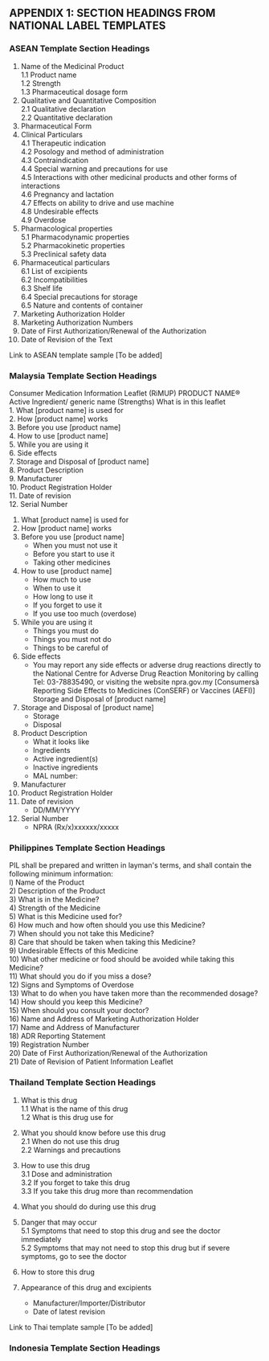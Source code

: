 ## APPENDIX 1: SECTION HEADINGS FROM NATIONAL LABEL TEMPLATES
### ASEAN Template Section Headings
1. Name of the Medicinal Product  
    1.1 Product name  
    1.2 Strength  
    1.3 Pharmaceutical dosage form  
2. Qualitative and Quantitative Composition  
    2.1 Qualitative declaration  
    2.2 Quantitative declaration  
3. Pharmaceutical Form  
4. Clinical Particulars  
    4.1 Therapeutic indication  
    4.2 Posology and method of administration  
    4.3 Contraindication  
    4.4 Special warning and precautions for use  
    4.5 Interactions with other medicinal products and other forms of interactions  
    4.6 Pregnancy and lactation  
    4.7 Effects on ability to drive and use machine  
    4.8 Undesirable effects  
    4.9 Overdose  
5. Pharmacological properties  
    5.1 Pharmacodynamic properties  
    5.2 Pharmacokinetic properties  
    5.3 Preclinical safety data  
6. Pharmaceutical particulars  
    6.1 List of excipients  
    6.2 Incompatibilities  
    6.3 Shelf life  
    6.4 Special precautions for storage  
    6.5 Nature and contents of container  
7. Marketing Authorization Holder  
8. Marketing Authorization Numbers  
9. Date of First Authorization/Renewal of the Authorization  
10. Date of Revision of the Text  

Link to ASEAN template sample [To be added]

### Malaysia Template Section Headings
Consumer Medication Information Leaflet (RiMUP)
PRODUCT NAME®                                                 
Active Ingredient/ generic name (Strengths) 
What is in this leaflet  
    1. What [product name] is used for   
    2. How [product name] works   
    3. Before you use [product name]   
    4. How to use [product name]    
    5. While you are using it   
    6. Side effects   
    7. Storage and Disposal of [product name]   
    8. Product Description   
    9. Manufacturer    
    10. Product Registration Holder   
    11. Date of revision   
    12. Serial Number  
    
1. What [product name] is used for 
2. How [product name] works 
3. Before you use [product name] 
    - When you must not use it 
    - Before you start to use it 
    - Taking other medicines 
4. How to use [product name]  
    - How much to use 
    - When to use it 
    - How long to use it 
    - If you forget to use it 
    - If you use too much (overdose) 
5. While you are using it 
    - Things you must do 
    - Things you must not do 
    - Things to be careful of 
6. Side effects 
    - You may report any side effects or adverse drug reactions directly to the National Centre for Adverse Drug Reaction Monitoring by calling Tel: 03-78835490, or visiting the website npra.gov.my [Consumersà Reporting Side Effects to Medicines (ConSERF) or Vaccines (AEFI)] 
Storage and Disposal of [product name] 
7. Storage and Disposal of [product name] 
    - Storage 
    - Disposal 
8. Product Description 
    - What it looks like 
    - Ingredients 
    - Active ingredient(s) 
    - Inactive ingredients 
    - MAL number: 
9. Manufacturer  
10. Product Registration Holder 
11. Date of revision 
    - DD/MM/YYYY 
12. Serial Number 
    - NPRA (Rx/x)xxxxxx/xxxxx 

### Philippines Template Section Headings
PIL shall be prepared and written in layman's terms, and shall contain the following minimum information:  
l) Name of the Product  
2) Description of the Product  
3) What is in the Medicine?  
4) Strength of the Medicine  
5) What is this Medicine used for?  
6) How much and how often should you use this Medicine?  
7) When should you not take this Medicine?  
8) Care that should be taken when taking this Medicine?  
9) Undesirable Effects of this Medicine  
10) What other medicine or food should be avoided while taking this Medicine?  
11) What should you do if you miss a dose?  
12) Signs and Symptoms of Overdose  
13) What to do when you have taken more than the recommended dosage?  
14) How should you keep this Medicine?  
15) When should you consult your doctor?  
16) Name and Address of Marketing Authorization Holder  
17) Name and Address of Manufacturer  
18) ADR Reporting Statement  
19) Registration Number  
20) Date of First Authorization/Renewal of the Authorization  
21) Date of Revision of Patient Information Leaflet  

### Thailand Template Section Headings
1. What is this drug  
    1.1 What is the name of this drug  
    1.2 What is this drug use for  
2. What you should know before use this drug  
    2.1 When do not use this drug  
    2.2 Warnings and precautions  

3. How to use this drug  
    3.1 Dose and administration  
    3.2 If you forget to take this drug  
    3.3 If you take this drug more than recommendation  
4. What you should do during use this drug  
5. Danger that may occur  
    5.1 Symptoms that need to stop this drug and see the doctor immediately  
    5.2 Symptoms that may not need to stop this drug but if severe symptoms, go to see the doctor  
6. How to store this drug  
7. Appearance of this drug and excipients  
    - Manufacturer/Importer/Distributor  
    - Date of latest revision  

Link to Thai template sample [To be added]

### Indonesia Template Section Headings

